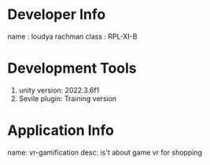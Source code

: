 # Developer Info

name : loudya rachman
class : RPL-XI-B

# Development Tools

1. unity version: 2022.3.6f1
2. Sevile plugin: Training version

# Application Info

name: vr-gamification
desc: is't about game vr for shopping